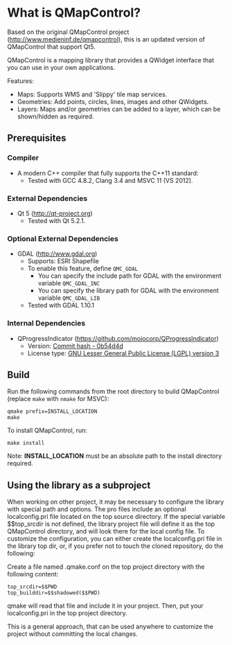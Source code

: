 # What is QMapControl?
Based on the original QMapControl project (http://www.medieninf.de/qmapcontrol), this is an updated version of QMapControl that support Qt5.

QMapControl is a mapping library that provides a QWidget interface that you can use in your own applications.

Features:
- Maps: Supports WMS and 'Slippy' tile map services.
- Geometries: Add points, circles, lines, images and other QWidgets.
- Layers: Maps and/or geometries can be added to a layer, which can be shown/hidden as required.

## Prerequisites
### Compiler
- A modern C++ compiler that fully supports the C++11 standard:
  - Tested with GCC 4.8.2, Clang 3.4 and MSVC 11 (VS 2012).

### External Dependencies
- Qt 5 (http://qt-project.org)
  - Tested with Qt 5.2.1.

### Optional External Dependencies
- GDAL (http://www.gdal.org)
  - Supports: ESRI Shapefile
  - To enable this feature, define `QMC_GDAL`
    - You can specify the include path for GDAL with the environment variable `QMC_GDAL_INC`
    - You can specify the library path for GDAL with the environment variable `QMC_GDAL_LIB`
  - Tested with GDAL 1.10.1
  
### Internal Dependencies
- QProgressIndicator (https://github.com/mojocorp/QProgressIndicator)
  - Version: [Commit hash - 0b54d4d](https://github.com/mojocorp/QProgressIndicator/tree/0b54d4d/)
  - License type: [GNU Lesser General Public License (LGPL) version 3](https://github.com/mojocorp/QProgressIndicator/blob/0b54d4d/LICENSE)

## Build
Run the following commands from the root directory to build QMapControl (replace `make` with `nmake` for MSVC):
```Shell
qmake prefix=INSTALL_LOCATION
make
````
To install QMapControl, run:
````
make install
````
Note: **INSTALL_LOCATION** must be an absolute path to the install directory required.

## Using the library as a subproject

When working on other project, it may be necessary to configure the library with special path and options.
The pro files include an optional localconfig.pri file located on the top source directory.
If the special variable $$top_srcdir is not defined, the library project file will define it as the top QMapControl directory, and will look there for the local config file.
To customize the configuration, you can either create the localconfig.pri file in the library top dir, or, if you prefer not to touch the cloned repository, do the following:

Create a file named .qmake.conf on the top project directory with the following content:

````
top_srcdir=$$PWD
top_builddir=$$shadowed($$PWD)
````

qmake will read that file and include it in your project.
Then, put your localconfig.pri in the top project directory.

This is a general approach, that can be used anywhere to customize the project without committing the local changes.